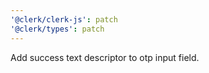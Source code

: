 ```yaml
---
'@clerk/clerk-js': patch
'@clerk/types': patch
---
```


Add success text descriptor to otp input field.
